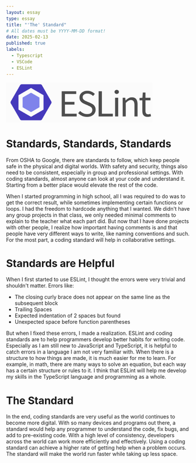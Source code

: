 ```yaml
---
layout: essay
type: essay
title: "'The' Standard"
# All dates must be YYYY-MM-DD format!
date: 2025-02-13
published: true
labels:
  - Typescript
  - VSCode
  - ESLint
---
```


<img width="400px" class="rounded float-start pe-4" src="../img/codestandards/ESLint-logo.png">


# Standards, Standards, Standards
From OSHA to Google, there are standards to follow, which keep people safe in the physical and digital worlds. With safety and security, things also need to be consistent, especially in group and professional settings. With coding standards, almost anyone can look at your code and understand it. Starting from a better place would elevate the rest of the code. 

When I started programming in high school, all I was required to do was to get the correct result, while sometimes implementing certain functions or loops. I had the freedom to hardcode anything that I wanted. We didn't have any group projects in that class, we only needed minimal comments to explain to the teacher what each part did. But now that I have done projects with other people, I realize how important having comments is and that people have very different ways to write, like naming conventions and such. For the most part, a coding standard will help in collaborative settings.

# Standards are Helpful
When I first started to use ESLint, I thought the errors were very trivial and shouldn't matter. Errors like: 
- The closing curly brace does not appear on the same line as the subsequent block
- Trailing Spaces
- Expected indentation of 2 spaces but found
- Unexpected space before function parentheses

But when I fixed these errors, I made a realization. ESLint and coding standards are to help programmers develop better habits for writing code. Especially as I am still new to JavaScript and TypeScript, it is helpful to catch errors in a language I am not very familiar with. When there is a structure to how things are made, it is much easier for me to learn. For example, in math, there are many ways to solve an equation, but each way has a certain structure or rules to it. I think that ESLint will help me develop my skills in the TypeScript language and programming as a whole. 

# The Standard
In the end, coding standards are very useful as the world continues to become more digital. With so many devices and programs out there, a standard would help any programmer to understand the code, fix bugs, and add to pre-existing code. With a high level of consistency, developers across the world can work more efficiently and effectively. Using a coding standard can achieve a higher rate of getting help when a problem occurs. The standard will make the world run faster while taking up less space. 
